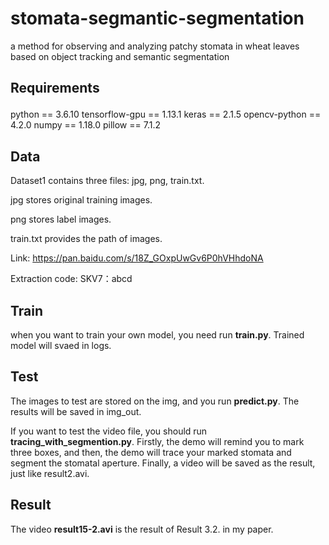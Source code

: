 # stomata-segmantic-segmentation
a method for observing and analyzing patchy stomata in wheat leaves based on object tracking and semantic segmentation

## Requirements<p>
python == 3.6.10 tensorflow-gpu == 1.13.1 keras == 2.1.5 opencv-python == 4.2.0 numpy == 1.18.0 pillow == 7.1.2<p>
  
## Data
Dataset1 contains three files: jpg, png, train.txt.<p>
  jpg stores original training images.<p>
  png stores label images.<p>
  train.txt provides the path of images.<p>
    
Link: https://pan.baidu.com/s/18Z_GOxpUwGv6P0hVHhdoNA <p>
Extraction code: SKV7：abcd <p>
  
## Train
when you want to train your own model, you need run **train.py**. Trained model will svaed in logs.

## Test
The images to test are stored on the img, and you run **predict.py**. The results will be saved in img_out.<p>
  
If you want to test the video file, you should run **tracing_with_segmention.py**. Firstly, the demo will remind you to mark three boxes, and then, the demo will trace your marked stomata and segment the stomatal aperture. Finally, a video will be saved as the result, just like result2.avi.

## Result
The video **result15-2.avi** is the result of Result 3.2. in my paper.

